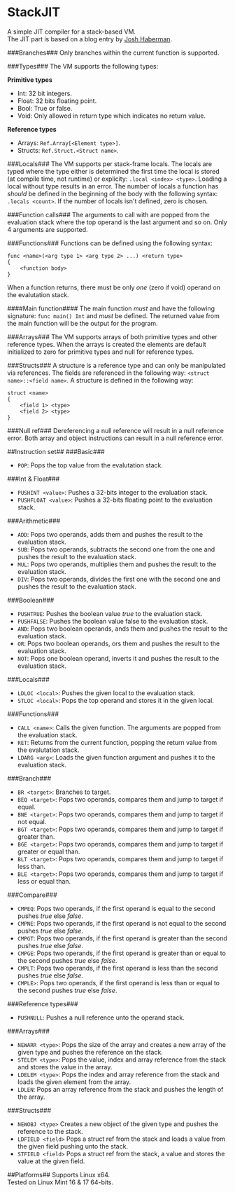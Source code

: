 StackJIT
========

A simple JIT compiler for a stack-based VM.
<br>
The JIT part is based on a blog entry by [Josh Haberman](http://blog.reverberate.org/2012/12/hello-jit-world-joy-of-simple-jits.html).

###Branches###
Only branches within the current function is supported.

###Types###
The VM supports the following types:

__Primitive types__
* Int: 32 bit integers.
* Float: 32 bits floating point.
* Bool: True or false.
* Void: Only allowed in return type which indicates no return value.

__Reference types__
* Arrays: `Ref.Array[<Element type>]`.
* Structs: `Ref.Struct.<Struct name>`.

###Locals###
The VM supports per stack-frame locals. The locals are typed where the type either is determined the first time the local is stored (at compile time, not runtime) or explicity: `.local <index> <type>`. Loading
a local without type results in an error.
The number of locals a function has _should_ be defined in the beginning of the body with the following
syntax: `.locals <count>`. If the number of locals isn't defined, zero is chosen.

###Function calls###
The arguments to call with are popped from the evaluation stack where the top operand is the last argument and so on. Only 4 arguments are supported.

###Functions###
Functions can be defined using the following syntax:
```
func <name>(<arg type 1> <arg type 2> ...) <return type>
{
    <function body>
}
```
When a function returns, there must be only _one_ (zero if void) operand on the evalutation stack.

####Main function####
The main function _must_ and have the following signature: `func main() Int` and _must_ be defined.
The returned value from the main function will be the output for the program.

###Arrays###
The VM supports arrays of both primitive types and other reference types. When the arrays is created the elements are default initialized to zero for primitive types and null for reference types.

###Structs###
A structure is a reference type and can only be manipulated via references. The fields are referenced in the following way: `<struct name>::<field name>`. A structure is defined in the following way:
```
struct <name>
{
    <field 1> <type>
    <field 2> <type>
}
```

###Null ref###
Dereferencing a null reference will result in a null reference error. Both array and object instructions can result in a null reference error.

##Instruction set##
###Basic###
* `POP`: Pops the top value from the evalutation stack.

###Int & Float###
* `PUSHINT <value>`: Pushes a 32-bits integer to the evaluation stack.
* `PUSHFLOAT <value>`: Pushes a 32-bits floating point to the evaluation stack.

###Arithmetic###
* `ADD`: Pops two operands, adds them and pushes the result to the evaluation stack.
* `SUB`: Pops two operands, subtracts the second one from the one and pushes the result to the evaluation stack.
* `MUL`: Pops two operands, multiplies them and pushes the result to the evaluation stack.
* `DIV`: Pops two operands, divides the first one with the second one and pushes the result to the evaluation stack.

###Boolean###
* `PUSHTRUE`: Pushes the boolean value _true_ to the evaluation stack.
* `PUSHFALSE`: Pushes the boolean value false to the evaluation stack.
* `AND`: Pops two boolean operands, ands them and pushes the result to the evaluation stack.
* `OR`: Pops two boolean operands, ors them and pushes the result to the evaluation stack.
* `NOT`: Pops one boolean operand, inverts it and pushes the result to the evaluation stack.

###Locals###
* `LDLOC <local>`: Pushes the given local to the evaluation stack.
* `STLOC <local>`: Pops the top operand and stores it in the given local.

###Functions###
* `CALL <name>`: Calls the given function. The arguments are popped from the evaluation stack.
* `RET`: Returns from the current function, popping the return value from the evalutation stack.
* `LDARG <arg>`: Loads the given function argument and pushes it to the evaluation stack.

###Branch###
* `BR <target>`: Branches to target.
* `BEQ <target>`: Pops two operands, compares them and jump to target if equal.
* `BNE <target>`: Pops two operands, compares them and jump to target if not equal.
* `BGT <target>`: Pops two operands, compares them and jump to target if greater than.
* `BGE <target>`: Pops two operands, compares them and jump to target if greater or equal than.
* `BLT <target>`: Pops two operands, compares them and jump to target if less than.
* `BLE <target>`: Pops two operands, compares them and jump to target if less or equal than.

###Compare###
* `CMPEQ`: Pops two operands, if the first operand is equal to the second pushes _true_ else _false_.
* `CMPNE`: Pops two operands, if the first operand is not equal to the second pushes _true_ else _false_.
* `CMPGT`: Pops two operands, if the first operand is greater than the second pushes _true_ else _false_.
* `CMPGE`: Pops two operands, if the first operand is greater than or equal to the second pushes _true_ else _false_.
* `CMPLT`: Pops two operands, if the first operand is less than the second pushes _true_ else _false_.
* `CMPLE>`: Pops two operands, if the first operand is less than or equal to the second pushes _true_ else _false_.

###Reference types###
* `PUSHNULL`: Pushes a null reference unto the operand stack.

###Arrays###
* `NEWARR <type>`: Pops the size of the array and creates a new array of the given type and pushes the reference on the stack.
* `STELEM <type>`: Pops the value, index and array reference from the stack and stores the value in the array.
* `LDELEM <type>`: Pops the index and array reference from the stack and loads the given element from the array.
* `LDLEN`: Pops an array reference from the stack and pushes the length of the array.

###Structs###
* `NEWOBJ <type>` Creates a new object of the given type and pushes the reference to the stack.
* `LDFIELD <field>` Pops a struct ref from the stack and loads a value from the given field pushing unto the stack.
* `STFIELD <field>` Pops a struct ref from the stack, a value and stores the value at the given field.

##Platforms##
Supports Linux x64.
<br>
Tested on Linux Mint 16 & 17 64-bits.
